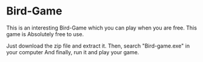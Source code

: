 # Bird-Game
This is an interesting Bird-Game which you can play when you are free. 
This game is Absolutely free to use.

Just download the zip file and extract it.
Then, search "Bird-game.exe" in your computer
And finally, run it and play your game.

